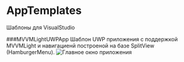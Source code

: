 # AppTemplates
Шаблоны для VisualStudio

###MVVMLightUWPApp
Шаблон UWP приложения с поддержкой MVVMLight и навигациенй построеной на базе SplitView (HamburgerMenu).
![Главное окно приложения](/Screenshots/MVVMLightUWPApp/Main.jpg)
